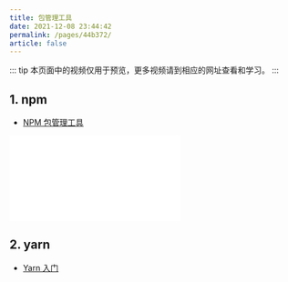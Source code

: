 ```yaml
---
title: 包管理工具
date: 2021-12-08 23:44:42
permalink: /pages/44b372/
article: false
---
```


::: tip
本页面中的视频仅用于预览，更多视频请到相应的网址查看和学习。
:::

## 1. npm

- [NPM 包管理工具](https://www.bilibili.com/video/BV1Dv411W7XP)
<iframe src="//player.bilibili.com/player.html?aid=246239989&bvid=BV1Dv411W7XP&cid=283130528&page=1" scrolling="no" border="0" frameborder="no" framespacing="0" allowfullscreen="true"> </iframe>

## 2. yarn

- [Yarn 入门](https://www.imooc.com/learn/766)
